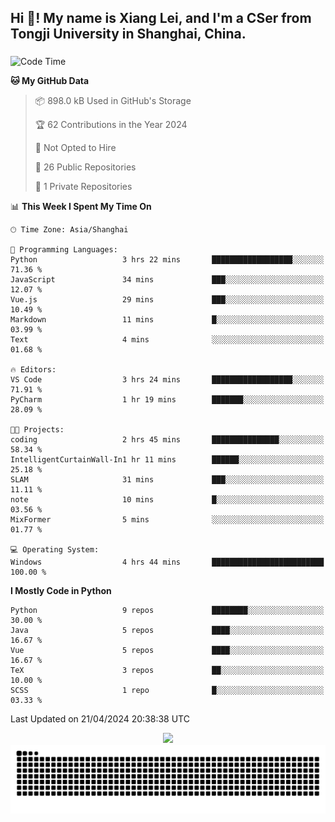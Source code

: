 <h2 align="left">Hi 👋! My name is Xiang Lei, and I'm a CSer from Tongji University in Shanghai, China.</h2>

###

<!--START_SECTION:waka-->
![Code Time](http://img.shields.io/badge/Code%20Time-465%20hrs%2020%20mins-blue)

**🐱 My GitHub Data** 

> 📦 898.0 kB Used in GitHub's Storage 
 > 
> 🏆 62 Contributions in the Year 2024
 > 
> 🚫 Not Opted to Hire
 > 
> 📜 26 Public Repositories 
 > 
> 🔑 1 Private Repositories 
 > 
📊 **This Week I Spent My Time On** 

```text
🕑︎ Time Zone: Asia/Shanghai

💬 Programming Languages: 
Python                   3 hrs 22 mins       ██████████████████░░░░░░░   71.36 % 
JavaScript               34 mins             ███░░░░░░░░░░░░░░░░░░░░░░   12.07 % 
Vue.js                   29 mins             ███░░░░░░░░░░░░░░░░░░░░░░   10.49 % 
Markdown                 11 mins             █░░░░░░░░░░░░░░░░░░░░░░░░   03.99 % 
Text                     4 mins              ░░░░░░░░░░░░░░░░░░░░░░░░░   01.68 % 

🔥 Editors: 
VS Code                  3 hrs 24 mins       ██████████████████░░░░░░░   71.91 % 
PyCharm                  1 hr 19 mins        ███████░░░░░░░░░░░░░░░░░░   28.09 % 

🐱‍💻 Projects: 
coding                   2 hrs 45 mins       ███████████████░░░░░░░░░░   58.34 % 
IntelligentCurtainWall-In1 hr 11 mins        ██████░░░░░░░░░░░░░░░░░░░   25.18 % 
SLAM                     31 mins             ███░░░░░░░░░░░░░░░░░░░░░░   11.11 % 
note                     10 mins             █░░░░░░░░░░░░░░░░░░░░░░░░   03.56 % 
MixFormer                5 mins              ░░░░░░░░░░░░░░░░░░░░░░░░░   01.77 % 

💻 Operating System: 
Windows                  4 hrs 44 mins       █████████████████████████   100.00 % 
```

**I Mostly Code in Python** 

```text
Python                   9 repos             ████████░░░░░░░░░░░░░░░░░   30.00 % 
Java                     5 repos             ████░░░░░░░░░░░░░░░░░░░░░   16.67 % 
Vue                      5 repos             ████░░░░░░░░░░░░░░░░░░░░░   16.67 % 
TeX                      3 repos             ██░░░░░░░░░░░░░░░░░░░░░░░   10.00 % 
SCSS                     1 repo              █░░░░░░░░░░░░░░░░░░░░░░░░   03.33 % 
```




 Last Updated on 21/04/2024 20:38:38 UTC
<!--END_SECTION:waka-->

<div align="center">
  <img src="https://github-readme-stats.vercel.app/api?username=Lei00764&show_icons=true&theme=radical" />
 </div>

 <div align="center">

<picture>
  <source media="(prefers-color-scheme: dark)" srcset="https://raw.githubusercontent.com/Lei00764/Lei00764/output/github-contribution-grid-snake-dark.svg">
  <source media="(prefers-color-scheme: light)" srcset="https://raw.githubusercontent.com/Lei00764/Lei00764/output/github-contribution-grid-snake.svg">
  <img alt="github contribution grid snake animation" src="https://raw.githubusercontent.com/Lei00764/Lei00764/output/github-contribution-grid-snake.svg">
</picture>

</div>




